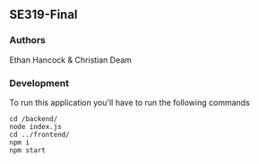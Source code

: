 ## SE319-Final

### Authors

Ethan Hancock & Christian Deam

### Development

To run this application you'll have to run the following commands
```
cd /backend/
node index.js
cd ../frontend/
npm i
npm start
```
